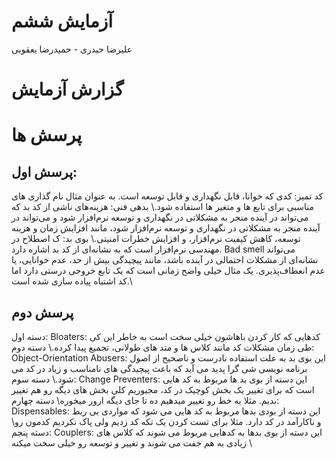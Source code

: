 # آزمایش ششم
علیرضا حیدری - حمیدرضا یعقوبی
# گزارش آزمایش

# پرسش ها
## پرسش اول:
کد تمیز: کدی که خوانا، قابل نگهداری و قابل توسعه است. به عنوان مثال نام گذاری های مناسبی برای تابع ها و متغیر ها استفاده شود.\\
بدهی فنی: هزینه‌های ناشی از کد بد که می‌تواند در آینده منجر به مشکلاتی در نگهداری و توسعه نرم‌افزار شود و می‌تواند در آینده منجر به مشکلاتی در نگهداری و توسعه نرم‌افزار شود، مانند افزایش زمان و هزینه توسعه، کاهش کیفیت نرم‌افزار، و افزایش خطرات امنیتی.\\
بوی بد: ک اصطلاح در مهندسی نرم‌افزار است که به نشانه‌ای از کد بد اشاره دارد. Bad smell می‌تواند نشانه‌ای از مشکلات احتمالی در آینده باشد، مانند پیچیدگی بیش از حد، عدم خوانایی، یا عدم انعطاف‌پذیری. یک مثال خیلی واضح زمانی است که یک تابع خروجی درستی دارد اما کد اشتباه پیاده سازی شده است.\\

## پرسش دوم
دسته اول: Bloaters: کدهایی که کار کردن باهاشون خیلی سخت است به خاطر این کی طی زمان مشکلات کد مانند کلاس ها و متد های طولانی، تجمیع پیدا کرده.\\
دسته دوم: Object-Orientation Abusers: این بوی بد به علت استفاده نادرست و ناصحیح از اصول برنامه نویسی شی گرا پدید می آید که باعث پیچیدگی های نامناسب و زیاد در کد می شود.\\
دسته سوم: Change Preventers: این دسته از بوی بد ها مربوط به کد هایی است که برای تغییر یک بخش کوچیک در کد، مجبوریم کلی بخش های دیگه رو هم تغییر بدیم. مثلا یه خط رو تغییر میدهیم ده تا جای دیگه ارور میخوره\\
دسته چهارم: Dispensables: این دسته از بودی بدها مربوط به کد هایی می شود که مواردی بی ربط و ناکارآمد در کد دارد. مثلا برای تست کردن یک تکه کد زدیم ولی پاک نکردیم کدمون رو\\
دسته پنجم: Couplers: این دسته از بوی بدها به کدهایی مربوط می شوند که کلاس های زیادی به هم جفت می شوند و تغییر و توسعه رو خیلی سخت میکنه \\
